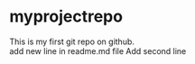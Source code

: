 # myprojectrepo
This is my first git repo on github.
<br>
add new line in readme.md file
Add second line
